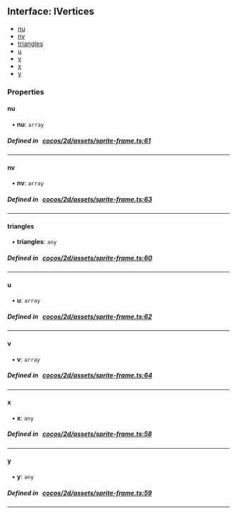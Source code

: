 ## Interface: IVertices

- [nu](#nu)
- [nv](#nv)
- [triangles](#triangles)
- [u](#u)
- [v](#v)
- [x](#x)
- [y](#y)

### Properties

#### nu

<div style="margin-left: 10px;">


• **nu**: ``array``

</div>


##### Defined in &nbsp;   [cocos/2d/assets/sprite-frame.ts:61](https://github.com/cocos-creator/engine/blob/c7bf6b8a9/cocos/2d/assets/sprite-frame.ts#L61)&nbsp;

___
#### nv

<div style="margin-left: 10px;">


• **nv**: ``array``

</div>


##### Defined in &nbsp;   [cocos/2d/assets/sprite-frame.ts:63](https://github.com/cocos-creator/engine/blob/c7bf6b8a9/cocos/2d/assets/sprite-frame.ts#L63)&nbsp;

___
#### triangles

<div style="margin-left: 10px;">


• **triangles**: ``any``

</div>


##### Defined in &nbsp;   [cocos/2d/assets/sprite-frame.ts:60](https://github.com/cocos-creator/engine/blob/c7bf6b8a9/cocos/2d/assets/sprite-frame.ts#L60)&nbsp;

___
#### u

<div style="margin-left: 10px;">


• **u**: ``array``

</div>


##### Defined in &nbsp;   [cocos/2d/assets/sprite-frame.ts:62](https://github.com/cocos-creator/engine/blob/c7bf6b8a9/cocos/2d/assets/sprite-frame.ts#L62)&nbsp;

___
#### v

<div style="margin-left: 10px;">


• **v**: ``array``

</div>


##### Defined in &nbsp;   [cocos/2d/assets/sprite-frame.ts:64](https://github.com/cocos-creator/engine/blob/c7bf6b8a9/cocos/2d/assets/sprite-frame.ts#L64)&nbsp;

___
#### x

<div style="margin-left: 10px;">


• **x**: ``any``

</div>


##### Defined in &nbsp;   [cocos/2d/assets/sprite-frame.ts:58](https://github.com/cocos-creator/engine/blob/c7bf6b8a9/cocos/2d/assets/sprite-frame.ts#L58)&nbsp;

___
#### y

<div style="margin-left: 10px;">


• **y**: ``any``

</div>


##### Defined in &nbsp;   [cocos/2d/assets/sprite-frame.ts:59](https://github.com/cocos-creator/engine/blob/c7bf6b8a9/cocos/2d/assets/sprite-frame.ts#L59)&nbsp;

___
